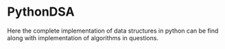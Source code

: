 # PythonDSA
Here the complete implementation of data structures in python can be find along with implementation of algorithms in questions.
